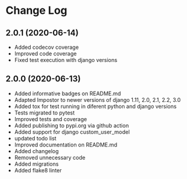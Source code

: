# Change Log

## 2.0.1 (2020-06-14)

  * Added codecov coverage
  * Improved code coverage
  * Fixed test execution with django versions

## 2.0.0 (2020-06-13)

  * Added informative badges on README.md
  * Adapted Impostor to newer versions of django 1.11, 2.0, 2.1, 2.2, 3.0
  * Added tox for test running in diferent python and django versions
  * Tests migrated to pytest
  * Improved tests and coverage
  * Added publishing to pypi.org via github action
  * Added support for django custom_user_model
  * updated todo list
  * Improved documentation on README.md
  * Added changelog
  * Removed unnecessary code
  * Added migrations
  * Added flake8 linter
